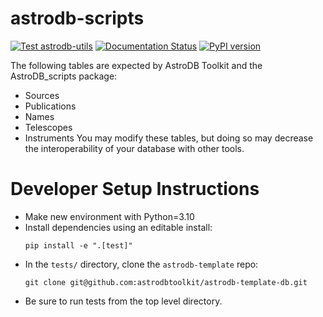 # astrodb-scripts
[![Test astrodb-utils](https://github.com/astrodbtoolkit/astrodb-scripts/actions/workflows/run_tests.yml/badge.svg)](https://github.com/astrodbtoolkit/astrodb-scripts/actions/workflows/run_tests.yml)
[![Documentation Status](https://readthedocs.org/projects/astrodb-scripts/badge/?version=latest)](https://astrodb-scripts.readthedocs.io/en/latest/?badge=latest)
[![PyPI version](https://badge.fury.io/py/astrodb-scripts.svg)](https://badge.fury.io/py/astrodb-scripts)

The following tables are expected by AstroDB Toolkit and the AstroDB_scripts package:
- Sources
- Publications
- Names
- Telescopes
- Instruments
You may modify these tables, but doing so may decrease the interoperability of your database with other tools.

# Developer Setup Instructions
- Make new environment with Python=3.10
- Install dependencies using an editable install:
  ```
  pip install -e ".[test]"
  ```
- In the `tests/` directory, clone the `astrodb-template` repo:
  ```
  git clone git@github.com:astrodbtoolkit/astrodb-template-db.git
  ```
- Be sure to run tests from the top level directory.
